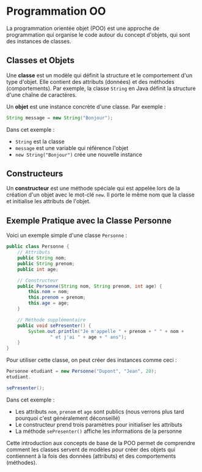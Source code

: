 # Programmation OO

La programmation orientée objet (POO) est une approche de programmation qui organise le code autour du concept d'objets,
qui sont des instances de classes.

## Classes et Objets

Une **classe** est un modèle qui définit la structure et le comportement d'un type d'objet. Elle contient des
attributs (données) et des méthodes (comportements). Par exemple, la classe `String` en Java définit la structure d'une
chaîne de caractères.

Un **objet** est une instance concrète d'une classe. Par exemple :

```java
String message = new String("Bonjour");
```

Dans cet exemple :

- `String` est la classe
- `message` est une variable qui référence l'objet
- `new String("Bonjour")` crée une nouvelle instance

## Constructeurs

Un **constructeur** est une méthode spéciale qui est appelée lors de la création d'un objet avec le mot-clé `new`. Il
porte le même nom que la classe et initialise les attributs de l'objet.

## Exemple Pratique avec la Classe Personne

Voici un exemple simple d'une classe `Personne` :

```java
public class Personne {
    // Attributs
    public String nom;
    public String prenom;
    public int age;

    // Constructeur
    public Personne(String nom, String prenom, int age) {
        this.nom = nom;
        this.prenom = prenom;
        this.age = age;
    }

    // Méthode supplémentaire
    public void sePresenter() {
        System.out.println("Je m'appelle " + prenom + " " + nom +
                " et j'ai " + age + " ans");
    }
}
```

Pour utiliser cette classe, on peut créer des instances comme ceci :

```java
Personne etudiant = new Personne("Dupont", "Jean", 20);
etudiant.

sePresenter();
```

Dans cet exemple :

- Les attributs `nom`, `prenom` et `age` sont publics (nous verrons plus tard pourquoi c'est généralement déconseillé)
- Le constructeur prend trois paramètres pour initialiser les attributs
- La méthode `sePresenter()` affiche les informations de la personne

Cette introduction aux concepts de base de la POO permet de comprendre comment les classes servent de modèles pour créer
des objets qui contiennent à la fois des données (attributs) et des comportements (méthodes).